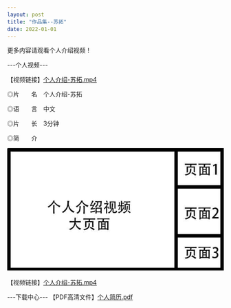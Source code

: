 ```yaml
---
layout: post
title: "作品集--苏拓"
date: 2022-01-01
---
```


更多内容请观看个人介绍视频！

---个人视频---

【视频链接】[个人介绍-苏拓.mp4](https://v.qq.com/x/page/d3224z0fxsn.html)

◎片　　名　个人介绍-苏拓

◎语　　言　中文

◎片　　长　3分钟

◎简　　介

![Image text](https://github.com/SotakuStudio/SotakuStudio.github.io/blob/main/chnblog/image/IntroductionPage.jpg?raw=true)

【视频链接】[个人介绍-苏拓.mp4](https://v.qq.com/x/page/d3224z0fxsn.html)

---下载中心---
【PDF高清文件】[个人简历.pdf](https://1drv.ms/b/s!Aj9fktzHJKNciN06rw5TyEamfuhR8g?e=3nODQ8)
